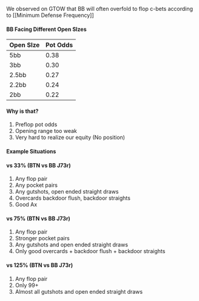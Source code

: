  We observed on GTOW that BB will often overfold to flop c-bets according to [[Minimum Defense Frequency]]

#### BB Facing Different Open SIzes
| Open SIze | Pot Odds |
| --------- | -------- |
| 5bb       | 0.38     |
| 3bb       | 0.30     |
| 2.5bb     | 0.27     |
| 2.2bb     | 0.24     |
| 2bb       | 0.22     |

#### Why is that?
1. Preflop pot odds
2. Opening range too weak
3. Very hard to realize our equity (No position)

#### Example Situations

#### vs 33% (BTN vs BB J73r)
1. Any flop pair
2. Any pocket pairs
3. Any gutshots, open ended straight draws
4. Overcards backdoor flush, backdoor straights
5. Good Ax 

#### vs 75% (BTN vs BB J73r)
1.  Any flop pair
2.  Stronger pocket pairs
3. Any gutshots and open ended straight draws
4. Only good overcards + backdoor flush + backdoor straights

#### vs 125% (BTN vs BB J73r)
1. Any flop pair
2. Only 99+
3. Almost all gutshots and open ended straight draws

